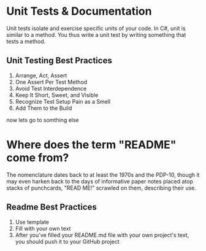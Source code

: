 # Unit Tests & Documentation
Unit tests isolate and exercise specific units of your code. In C#, unit is similar to a method. You thus write a unit test by writing something that tests a method.

## Unit Testing Best Practices
1. Arrange, Act, Assert
2. One Assert Per Test Method
3. Avoid Test Interdependence
4. Keep It Short, Sweet, and Visible
5. Recognize Test Setup Pain as a Smell
6. Add Them to the Build

now lets go to somthing else
# Where does the term "README" come from?
The nomenclature dates back to at least the 1970s and the PDP-10, though it may even harken back to the days of informative paper notes placed atop stacks of punchcards, "READ ME!" scrawled on them, describing their use.
## Readme Best Practices
1. Use template
2. Fill with your own text
3. After you've filled your README.md file with your own project's text, you should push it to your GitHub project